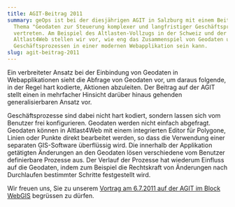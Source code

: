 ```yaml
---
title: AGIT-Beitrag 2011
summary: geOps ist bei der diesjährigen AGIT in Salzburg mit einem Beitrag zum
  Thema "Geodaten zur Steuerung komplexer und langfristiger Geschäftsprozesse"
  vertreten. Am Beispiel des Altlasten-Vollzugs in der Schweiz und der Software
  Altlast4Web stellen wir vor, wie eng das Zusammenspiel von Geodaten und
  Geschäftsprozessen in einer modernen Webapplikation sein kann.
slug: agit-beitrag-2011
---
```

Ein verbreiteter Ansatz bei der Einbindung von Geodaten in Webapplikationen sieht die Abfrage von Geodaten vor, um daraus folgende, in der Regel hart kodierte, Aktionen abzuleiten. Der Beitrag auf der AGIT stellt einen in mehrfacher Hinsicht darüber hinaus gehenden generalisierbaren Ansatz vor.

Geschäftsprozesse sind dabei nicht hart kodiert, sondern lassen sich vom Benutzer frei konfigurieren. Geodaten werden nicht einfach abgefragt. Geodaten können in Altlast4Web mit einem integrierten Editor für Polygone, Linien oder Punkte direkt bearbeitet werden, so dass die Verwendung einer separaten GIS-Software überflüssig wird. Die innerhalb der Applikation getätigten Änderungen an den Geodaten lösen verschiedene vom Benutzer definierbare Prozesse aus. Der Verlauf der Prozesse hat wiederum Einfluss auf die Geodaten, indem zum Beispiel die Rechtskraft von Änderungen nach Durchlaufen bestimmter Schritte festgestellt wird.

Wir freuen uns, Sie zu unserem [Vortrag am 6.7.2011 auf der AGIT im Block WebGIS](http://www.agit.at/php_files/programm/indextime.php?type=overview&day=6 "AGIT Programm") begrüssen zu dürfen.